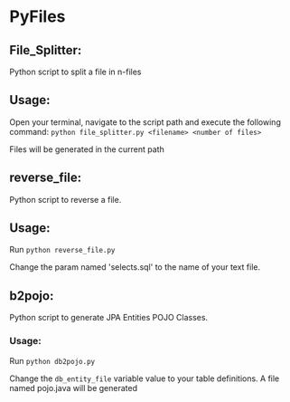 # PyFiles

## File_Splitter:
Python script to split a file in n-files

## Usage:
Open your terminal, navigate to the script path and execute the following command:
```python file_splitter.py <filename> <number of files>```

Files will be generated in the current path

## reverse_file:
<p>Python script to reverse a file.

## Usage:
Run ```python reverse_file.py```

Change the param named 'selects.sql' to the name of your text file.

## b2pojo:
Python script to generate JPA Entities POJO Classes.

### Usage:
Run ```python db2pojo.py```

Change the ```db_entity_file``` variable value to your table definitions.
A file named pojo.java will be generated
